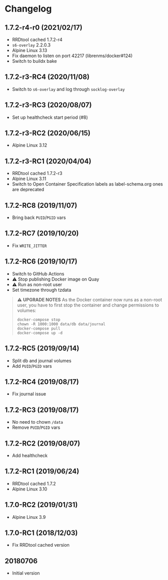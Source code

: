# Changelog

## 1.7.2-r4-r0 (2021/02/17)

* RRDtool cached 1.7.2-r4
* `s6-overlay` 2.2.0.3
* Alpine Linux 3.13
* Fix daemon to listen on port 42217 (librenms/docker#124)
* Switch to buildx bake

## 1.7.2-r3-RC4 (2020/11/08)

* Switch to `s6-overlay` and log through `socklog-overlay`

## 1.7.2-r3-RC3 (2020/08/07)

* Set up healthcheck start period (#8)

## 1.7.2-r3-RC2 (2020/06/15)

* Alpine Linux 3.12

## 1.7.2-r3-RC1 (2020/04/04)

* RRDtool cached 1.7.2-r3
* Alpine Linux 3.11
* Switch to Open Container Specification labels as label-schema.org ones are deprecated

## 1.7.2-RC8 (2019/11/07)

* Bring back `PUID`/`PGID` vars

## 1.7.2-RC7 (2019/10/20)

* Fix `WRITE_JITTER`

## 1.7.2-RC6 (2019/10/17)

* Switch to GitHub Actions
* :warning: Stop publishing Docker image on Quay
* :warning: Run as non-root user
* Set timezone through tzdata

> :warning: **UPGRADE NOTES**
> As the Docker container now runs as a non-root user, you have to first stop the container and change permissions to volumes:
> ```
> docker-compose stop
> chown -R 1000:1000 data/db data/journal
> docker-compose pull
> docker-compose up -d
> ```

## 1.7.2-RC5 (2019/09/14)

* Split db and journal volumes
* Add `PUID`/`PGID` vars

## 1.7.2-RC4 (2019/08/17)

* Fix journal issue

## 1.7.2-RC3 (2019/08/17)

* No need to chown `/data`
* Remove `PUID`/`PGID` vars

## 1.7.2-RC2 (2019/08/07)

* Add healthcheck

## 1.7.2-RC1 (2019/06/24)

* RRDtool cached 1.7.2
* Alpine Linux 3.10

## 1.7.0-RC2 (2019/01/31)

* Alpine Linux 3.9

## 1.7.0-RC1 (2018/12/03)

* Fix RRDtool cached version

## 20180706

* Initial version
